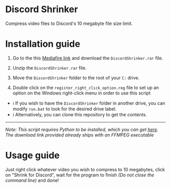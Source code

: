 # Discord Shrinker
Compress video files to Discord's 10 megabyte file size limit.


# Installation guide

1. Go to the this [Mediafire link](https://www.mediafire.com/file/6kkfryd85pe8xwe/DiscordShrinker.rar/file) and download the `DiscordShrinker.rar` file.
   
2. Unzip the `DiscordShrinker.rar` file.

4. Move the `DiscordShrinker` folder to the root of your `C:` drive.

5. Double click on the `register_right_click_option.reg` file to set up an option on the Windows right-click menu in order to use this script
   
- :information_source: If you wish to have the `DiscordShrinker` folder in another drive, you can modify `run.bat` to look for the desired drive label.
- :information_source: Alternatively, you can clone this repository to get the contents.

---
_Note: This script requires Python to be installed, which you can get [here](https://www.python.org/downloads/). The download link provided already ships with an FFMPEG executable_


# Usage guide

Just right click whatever video you wish to compress to 10 megabytes, click on "Shrink for Discord", wait for the program to finish _(Do not close the command line)_ and done!
